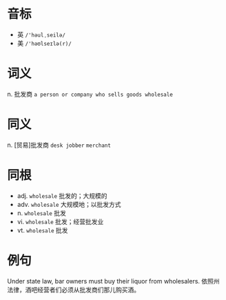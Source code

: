 # 音标

- 英 `/'həulˌseilə/`
- 美 `/'həʊlseɪlə(r)/`

# 词义

n. 批发商
`a person or company who sells goods wholesale`

# 同义

n. [贸易]批发商
`desk jobber` `merchant`

# 同根

- adj. `wholesale` 批发的；大规模的
- adv. `wholesale` 大规模地；以批发方式
- n. `wholesale` 批发
- vi. `wholesale` 批发；经营批发业
- vt. `wholesale` 批发

# 例句

Under state law, bar owners must buy their liquor from wholesalers.
依照州法律，酒吧经营者们必须从批发商们那儿购买酒。


